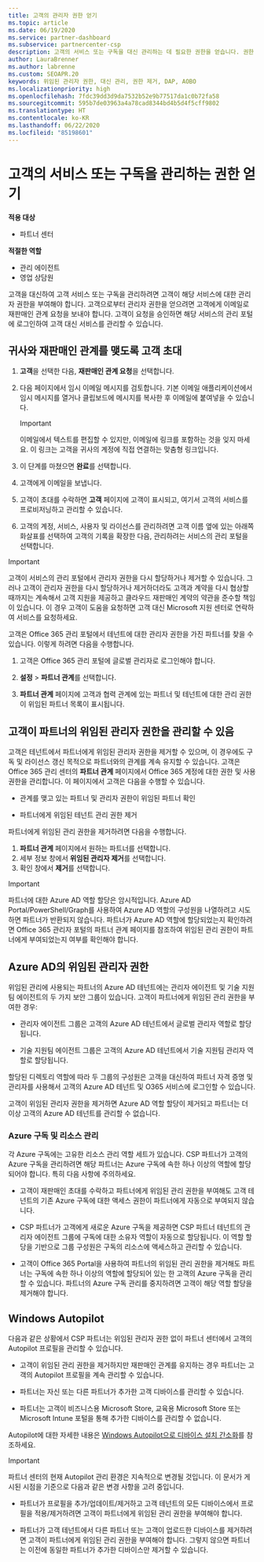 ```yaml
---
title: 고객의 관리자 권한 얻기
ms.topic: article
ms.date: 06/19/2020
ms.service: partner-dashboard
ms.subservice: partnercenter-csp
description: 고객의 서비스 또는 구독을 대신 관리하는 데 필요한 권한을 얻습니다. 권한 부여, 해지 및 관리 방법에 대해 알아봅니다.
author: LauraBrenner
ms.author: labrenne
ms.custom: SEOAPR.20
keywords: 위임된 관리자 권한, 대신 관리, 권한 제거, DAP, AOBO
ms.localizationpriority: high
ms.openlocfilehash: 7fdc39dd3d9da7532b52e9b77517da1c0b72fa58
ms.sourcegitcommit: 595b7de03963a4a78cad8344bd4b5d4f5cff9802
ms.translationtype: HT
ms.contentlocale: ko-KR
ms.lasthandoff: 06/22/2020
ms.locfileid: "85198601"
---
```

# <a name="obtain-permissions-to-manage-a-customers-service-or-subscription"></a>고객의 서비스 또는 구독을 관리하는 권한 얻기

**적용 대상**

- 파트너 센터

**적절한 역할**

- 관리 에이전트
- 영업 상담원

고객을 대신하여 고객 서비스 또는 구독을 관리하려면 고객이 해당 서비스에 대한 관리자 권한을 부여해야 합니다. 고객으로부터 관리자 권한을 얻으려면 고객에게 이메일로 재판매인 관계 요청을 보내야 합니다. 고객이 요청을 승인하면 해당 서비스의 관리 포털에 로그인하여 고객 대신 서비스를 관리할 수 있습니다. 

## <a name="invite-a-customer-to-establish-a-reseller-relationship-with-you"></a>귀사와 재판매인 관계를 맺도록 고객 초대

1.  **고객**을 선택한 다음, **재판매인 관계 요청**을 선택합니다.

2.  다음 페이지에서 임시 이메일 메시지를 검토합니다. 기본 이메일 애플리케이션에서 임시 메시지를 열거나 클립보드에 메시지를 복사한 후 이메일에 붙여넣을 수 있습니다. 

    >[!IMPORTANT]
    >이메일에서 텍스트를 편집할 수 있지만, 이메일에 링크를 포함하는 것을 잊지 마세요. 이 링크는 고객을 귀사의 계정에 직접 연결하는 맞춤형 링크입니다. 
    
3.  이 단계를 마쳤으면 **완료**를 선택합니다.

4.  고객에게 이메일을 보냅니다.

5.  고객이 초대를 수락하면 **고객** 페이지에 고객이 표시되고, 여기서 고객의 서비스를 프로비저닝하고 관리할 수 있습니다.

6.  고객의 계정, 서비스, 사용자 및 라이선스를 관리하려면 고객 이름 옆에 있는 아래쪽 화살표를 선택하여 고객의 기록을 확장한 다음, 관리하려는 서비스의 관리 포털을 선택합니다.

>[!IMPORTANT]  
>고객이 서비스의 관리 포털에서 관리자 권한을 다시 할당하거나 제거할 수 있습니다. 그러나 고객이 관리자 권한을 다시 할당하거나 제거하더라도 고객과 계약을 다시 협상할 때까지는 계속해서 고객 지원을 제공하고 클라우드 재판매인 계약의 약관을 준수할 책임이 있습니다. 이 경우 고객이 도움을 요청하면 고객 대신 Microsoft 지원 센터로 연락하여 서비스를 요청하세요.

고객은 Office 365 관리 포털에서 테넌트에 대한 관리자 권한을 가진 파트너를 찾을 수 있습니다. 이렇게 하려면 다음을 수행합니다.

1. 고객은 Office 365 관리 포털에 글로벌 관리자로 로그인해야 합니다.

2. **설정** > **파트너 관계**를 선택합니다.

3. **파트너 관계** 페이지에 고객과 협력 관계에 있는 파트너 및 테넌트에 대한 관리 권한이 위임된 파트너 목록이 표시됩니다.

## <a name="customers-can-manage-a-partners-delegated-admin-privileges"></a>고객이 파트너의 위임된 관리자 권한을 관리할 수 있음 

고객은 테넌트에서 파트너에게 위임된 관리자 권한을 제거할 수 있으며, 이 경우에도 구독 및 라이선스 갱신 목적으로 파트너와의 관계를 계속 유지할 수 있습니다. 고객은 Office 365 관리 센터의 **파트너 관계** 페이지에서 Office 365 계정에 대한 권한 및 사용 권한을 관리합니다. 이 페이지에서 고객은 다음을 수행할 수 있습니다.

- 관계를 맺고 있는 파트너 및 관리자 권한이 위임된 파트너 확인

- 파트너에게 위임된 테넌트 관리 권한 제거

파트너에게 위임된 관리 권한을 제거하려면 다음을 수행합니다.

1. **파트너 관계** 페이지에서 원하는 파트너를 선택합니다.
2. 세부 정보 창에서 **위임된 관리자 제거**를 선택합니다.
3. 확인 창에서 **제거**를 선택합니다.

>[!IMPORTANT]  
>파트너에 대한 Azure AD 역할 할당은 암시적입니다. Azure AD Portal/PowerShell/Graph를 사용하여 Azure AD 역할의 구성원을 나열하려고 시도하면 파트너가 반환되지 않습니다. 파트너가 Azure AD 역할에 할당되었는지 확인하려면 Office 365 관리자 포털의 파트너 관계 페이지를 참조하여 위임된 관리 권한이 파트너에게 부여되었는지 여부를 확인해야 합니다.

## <a name="delegated-admin-privileges-in-azure-ad"></a>Azure AD의 위임된 관리자 권한 

위임된 관리에 사용되는 파트너의 Azure AD 테넌트에는 관리자 에이전트 및 기술 지원팀 에이전트의 두 가지 보안 그룹이 있습니다. 고객이 파트너에게 위임된 관리 권한을 부여한 경우:

- 관리자 에이전트 그룹은 고객의 Azure AD 테넌트에서 글로벌 관리자 역할로 할당됩니다.

- 기술 지원팀 에이전트 그룹은 고객의 Azure AD 테넌트에서 기술 지원팀 관리자 역할로 할당됩니다.

할당된 디렉토리 역할에 따라 두 그룹의 구성원은 고객을 대신하여 파트너 자격 증명 및 관리자를 사용해서 고객의 Azure AD 테넌트 및 O365 서비스에 로그인할 수 있습니다.

고객이 위임된 관리자 권한을 제거하면 Azure AD 역할 할당이 제거되고 파트너는 더 이상 고객의 Azure AD 테넌트를 관리할 수 없습니다.

### <a name="azure-subscriptions-and-resource-management"></a>Azure 구독 및 리소스 관리

각 Azure 구독에는 고유한 리소스 관리 역할 세트가 있습니다. CSP 파트너가 고객의 Azure 구독을 관리하려면 해당 파트너는 Azure 구독에 속한 하나 이상의 역할에 할당되어야 합니다. 특히 다음 사항에 주의하세요.

- 고객이 재판매인 초대를 수락하고 파트너에게 위임된 관리 권한을 부여해도 고객 테넌트의 기존 Azure 구독에 대한 액세스 권한이 파트너에게 자동으로 부여되지 않습니다.

- CSP 파트너가 고객에게 새로운 Azure 구독을 제공하면 CSP 파트너 테넌트의 관리자 에이전트 그룹에 구독에 대한 소유자 역할이 자동으로 할당됩니다. 이 역할 할당을 기반으로 그룹 구성원은 구독의 리소스에 액세스하고 관리할 수 있습니다.

- 고객이 Office 365 Portal을 사용하여 파트너의 위임된 관리 권한을 제거해도 파트너는 구독에 속한 하나 이상의 역할에 할당되어 있는 한 고객의 Azure 구독을 관리할 수 있습니다. 파트너의 Azure 구독 관리를 중지하려면 고객이 해당 역할 할당을 제거해야 합니다.

## <a name="windows-autopilot"></a>Windows Autopilot

다음과 같은 상황에서 CSP 파트너는 위임된 관리자 권한 없이 파트너 센터에서 고객의 Autopilot 프로필을 관리할 수 있습니다. 

- 고객이 위임된 관리 권한을 제거하지만 재판매인 관계를 유지하는 경우 파트너는 고객의 Autopilot 프로필을 계속 관리할 수 있습니다.

- 파트너는 자신 또는 다른 파트너가 추가한 고객 디바이스를 관리할 수 있습니다. 

- 파트너는 고객이 비즈니스용 Microsoft Store, 교육용 Microsoft Store 또는 Microsoft Intune 포털을 통해 추가한 디바이스를 관리할 수 없습니다.

Autopilot에 대한 자세한 내용은 [Windows Autopilot으로 디바이스 설치 간소화](https://docs.microsoft.com/partner-center/autopilot)를 참조하세요.

>[!IMPORTANT]  
>파트너 센터의 현재 Autopilot 관리 환경은 지속적으로 변경될 것입니다. 이 문서가 게시된 시점을 기준으로 다음과 같은 변경 사항을 고려 중입니다.

- 파트너가 프로필을 추가/업데이트/제거하고 고객 테넌트의 모든 디바이스에서 프로필을 적용/제거하려면 고객이 파트너에게 위임된 관리 권한을 부여해야 합니다.

- 파트너가 고객 테넌트에서 다른 파트너 또는 고객이 업로드한 디바이스를 제거하려면 고객이 파트너에게 위임된 관리 권한을 부여해야 합니다. 그렇지 않으면 파트너는 이전에 동일한 파트너가 추가한 디바이스만 제거할 수 있습니다.
